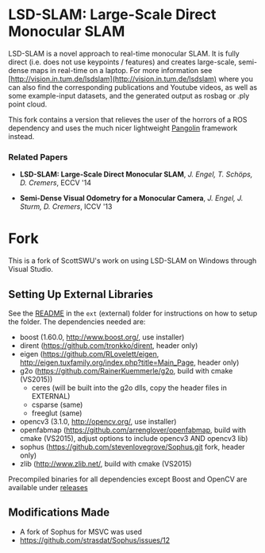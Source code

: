 ﻿# LSD-SLAM: Large-Scale Direct Monocular SLAM

LSD-SLAM is a novel approach to real-time monocular SLAM. It is fully direct (i.e. does not use keypoints / features) and creates large-scale, 
semi-dense maps in real-time on a laptop. For more information see
[http://vision.in.tum.de/lsdslam](http://vision.in.tum.de/lsdslam)
where you can also find the corresponding publications and Youtube videos, as well as some 
example-input datasets, and the generated output as rosbag or .ply point cloud.

This fork contains a version that relieves the user of the horrors of a ROS dependency and uses the much nicer lightweight [Pangolin](https://github.com/stevenlovegrove/Pangolin) framework instead. 

### Related Papers

* **LSD-SLAM: Large-Scale Direct Monocular SLAM**, *J. Engel, T. Schöps, D. Cremers*, ECCV '14

* **Semi-Dense Visual Odometry for a Monocular Camera**, *J. Engel, J. Sturm, D. Cremers*, ICCV '13

# Fork

This is a fork of ScottSWU's work on using LSD-SLAM on Windows through Visual Studio. 

## Setting Up External Libraries

See the [README](ext/README.md) in the `ext` (external) folder for instructions on how to setup the folder. The dependencies needed are:
- boost (1.60.0, http://www.boost.org/, use installer)
- dirent (https://github.com/tronkko/dirent, header only)
- eigen (https://github.com/RLovelett/eigen, http://eigen.tuxfamily.org/index.php?title=Main_Page, header only)
- g2o (https://github.com/RainerKuemmerle/g2o, build with cmake (VS2015))
  - ceres (will be built into the g2o dlls, copy the header files in EXTERNAL)
  - csparse (same)
  - freeglut (same)
- opencv3 (3.1.0, http://opencv.org/, use installer)
- openfabmap (https://github.com/arrenglover/openfabmap, build with cmake (VS2015), adjust options to include opencv3 AND opencv3 lib)
- sophus (https://github.com/stevenlovegrove/Sophus.git fork, header only)
- zlib (http://www.zlib.net/, build with cmake (VS2015)

Precompiled binaries for all dependencies except Boost and OpenCV are available under [releases](https://github.com/ScottSWu/lsd_slam/releases/download/v0.1-ext/ext.zip)

## Modifications Made

- A fork of Sophus for MSVC was used
- https://github.com/strasdat/Sophus/issues/12
